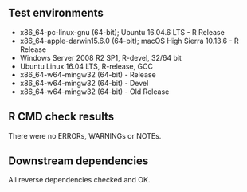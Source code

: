 ## Test environments
* x86_64-pc-linux-gnu (64-bit); Ubuntu 16.04.6 LTS - R Release
* x86_64-apple-darwin15.6.0 (64-bit); macOS High Sierra 10.13.6 - R Release
* Windows Server 2008 R2 SP1, R-devel, 32/64 bit
* Ubuntu Linux 16.04 LTS, R-release, GCC
* x86_64-w64-mingw32 (64-bit) - Release
* x86_64-w64-mingw32 (64-bit) - Devel
* x86_64-w64-mingw32 (64-bit) - Old Release

## R CMD check results
There were no ERRORs, WARNINGs or NOTEs.

## Downstream dependencies
All reverse dependencies checked and OK.
